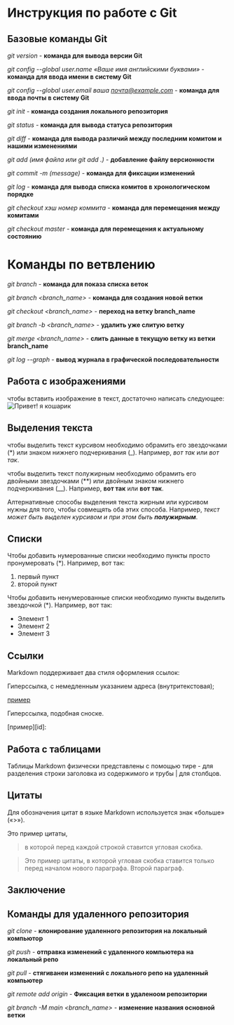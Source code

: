 # Инструкция по работе с Git

## Базовые команды Git

*git version* - **команда для вывода версии Git**

*git config --global user.name «Ваше имя английскими буквами»* - **команда для ввода имени в систему Git**

*git config --global user.email ваша почта@example.com* - **команда для ввода почты в систему Git**

*git init* - **команда создания локального репозитория**

*git status* - **команда для вывода статуса репозитория**

*git diff* - **команда для вывода различий между последним комитом и нашими изменениями**

*git add (имя файла или git add .)* - **добавление файлу версионности**

*git commit -m (message)* - **команда для фиксации изменений**

*git log* - **команда для вывода списка комитов в хронологическом порядке**

*git checkout хэш номер коммита* - **команда для перемещения между комитами**

*git checkout master* - **команда для перемещения к актуальному состоянию**

# Команды по ветвлению

*git branch* - **команда для показа списка веток**

*git branch <branch_name>* - **команда для создания новой ветки**

*git checkout <branch_name>* - **переход на ветку branch_name**

*git branch -b <branch_name>* - **удалить уже слитую ветку**

*git merge <branch_name>* - **слить данные в текущую ветку из ветки branch_name**

*git log --graph* - **вывод журнала в графической последовательности**

## Работа с изображениями

чтобы вставить изображение в текст, достаточно написать следующее:
![Привет! я кошарик](%D0%BA%D0%BE%D1%88%D0%B0%D1%80%D0%B8%D0%BA.jfif)

## Выделения текста

чтобы выделить текст курсивом необходимо обрамить его звездочками (*) или знаком нижнего подчеркивания (_). Например, *вот так* или _вот так_.

чтобы выделить текст полужирным необходимо обрамить его двойными звездочками (**) или двойным знаком нижнего подчеркивания (__). Например, **вот так** или __вот так__.

Алтернативные способы выделения текста жирным или курсивом нужны для того, чтобы совмещять оба этих способа. Например, _текст может быть выделен курсивом и при этом быть **полужирным**_.

## Списки

Чтобы добавить нумерованные списки необходимо пункты просто пронумеровать (*).
Например, вот так:
1. первый пункт
2. второй пункт

Чтобы добавить ненумерованные списки необходимо пункты выделить звездочкой (*).
Например, вот так:
* Элемент 1
* Элемент 2
* Элемент 3

## Ссылки

Markdown поддерживает два стиля оформления ссылок:

Гиперссылка, с немедленным указанием адреса (внутритекстовая);

 [пример](http://example.com/ "Необязательная подсказка")

Гиперссылка, подобная сноске.

[пример][id]:

## Работа с таблицами

Таблицы Markdown физически представлены с помощью тире - для разделения строки заголовка из содержимого и трубы | для столбцов.

## Цитаты

Для обозначения цитат в языке Markdown используется знак «больше» («>»).

Это пример цитаты,
>в которой перед каждой строкой
>ставится угловая скобка.

>Это пример цитаты,
в которой угловая скобка
ставится только перед началом нового параграфа.
>Второй параграф.

## Заключение


## Команды для удаленного репозитория

*git clone* - **клонирование удаленного репозитория на локальный компьютор**

*git push* - **отправка изменений с удаленного компьютера на локальный репо**

*git pull* - **стягиванеи изменений с локального репо на удаленный компьютер**

*git remote add origin* - **Фиксация ветки в удаленоом репозитории**

*git branch -M main <branch_name>* - **изменение названия основной ветки**


